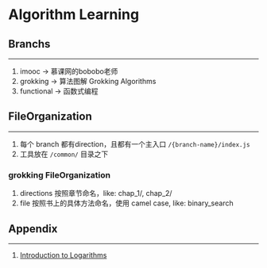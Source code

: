 # Algorithm Learning

## Branchs
----------
1. imooc -> 慕课网的bobobo老师
2. grokking -> 算法图解 Grokking Algorithms
3. functional -> 函数式编程

## FileOrganization
-------------------
1. 每个 branch 都有direction，且都有一个主入口 `/{branch-name}/index.js`
2. 工具放在 `/common/` 目录之下

### grokking FileOrganization
1. directions 按照章节命名，like: chap_1/, chap_2/
2. file 按照书上的具体方法命名，使用 camel case, like: binary_search

## Appendix
-----------
1. [Introduction to Logarithms](https://www.mathsisfun.com/algebra/logarithms.html)
